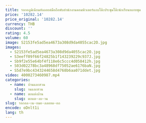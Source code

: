 ```yaml
---
title: รอกอลูมิเนียมอัลลอยด์มือถือพับสํานักงานคอมพิวเตอร์แถบโต๊ะประชุมโต๊ะนักเรียนหลายชุด
price: '10282.14'
price_original: '10282.14'
currency: THB
discount: ''
rating: 4.5
volume: 60
image: S2153fe5ad5ea4673a308d9da4055cac2O.jpg
images:
  - S2153fe5ad5ea4673a308d9da4055cac2O.jpg
  - S3eeff09f66f24825b1f143239229c937J.jpg
  - Sb9f2e55e64bf4f118e6c5ccc4d058412h.jpg
  - S03d02278bc3a48968df75052ae6176baN.jpg
  - S5d7e9bc4343244658d4768b6aa071ddet.jpg
video: 4000273460987.mp4
categories:
  - name: บ้านและสวน
    slug: านและสวน
  - name: ตกแต่งบ้าน
    slug: ตกแต-งบ-าน
slug: รอกอล-เน-ยมอ-ลลอยด-อถ
encode: oDnlt1i
lang: th
---
```

  